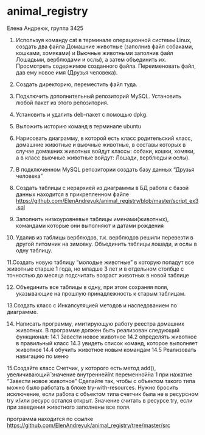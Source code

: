 # animal_registry
Елена Андреюк,  группа 3425

1. Используя команду cat в терминале операционной системы Linux, создать два файла Домашние животные (заполнив файл собаками, кошками, хомяками) и Вьючные животными заполнив файл Лошадьми, верблюдами и ослы), а затем объединить их. Просмотреть содержимое созданного файла. Переименовать файл, дав ему новое имя (Друзья человека). 
2. Создать директорию, переместить файл туда. 
3. Подключить дополнительный репозиторий MySQL. Установить любой пакет из этого репозитория. 
4. Установить и удалить deb-пакет с помощью dpkg. 
5. Выложить историю команд в терминале ubuntu 
6. Нарисовать диаграмму, в которой есть класс родительский класс, домашние животные и вьючные животные, в составы которых в случае домашних животных войдут классы: собаки, кошки, хомяки, а в класс вьючные животные войдут: Лошади, верблюды и ослы). 
7. В подключенном MySQL репозитории создать базу данных “Друзья человека” 
8. Создать таблицы с иерархией из диаграммы в БД 
работа с базой данных находится в прикрепленном файле
https://github.com/ElenAndreyuk/animal_registry/blob/master/script_ex3.sql

9. Заполнить низкоуровневые таблицы именами(животных), командами которые они выполняют и датами рождения 

10. Удалив из таблицы верблюдов, т.к. верблюдов решили перевезти в другой питомник на зимовку. Объединить таблицы лошади, и ослы в одну таблицу. 

11.Создать новую таблицу “молодые животные” в которую попадут все животные старше 1 года, но младше 3 лет и в отдельном столбце с точностью до месяца подсчитать возраст животных в новой таблице 

12. Объединить все таблицы в одну, при этом сохраняя поля, указывающие на прошлую принадлежность к старым таблицам. 

13.Создать класс с Инкапсуляцией методов и наследованием по диаграмме. 

14. Написать программу, имитирующую работу реестра домашних животных. В программе должен быть реализован следующий функционал: 
14.1 Завести новое животное 
14.2 определять животное в правильный класс 
14.3 увидеть список команд, которое выполняет животное 
14.4 обучить животное новым командам 
14.5 Реализовать навигацию по меню 

15.Создайте класс Счетчик, у которого есть метод add(), увеличивающий̆ значение внутренней̆int переменной̆на 1 при нажатие “Завести новое животное” Сделайте так, чтобы с объектом такого типа можно было работать в блоке try-with-resources. Нужно бросить исключение, если работа с объектом типа счетчик была не в ресурсном try и/или ресурс остался открыт. Значение считать в ресурсе try, если при заведения животного заполнены все поля.

программа находится по ссылке https://github.com/ElenAndreyuk/animal_registry/tree/master/src
